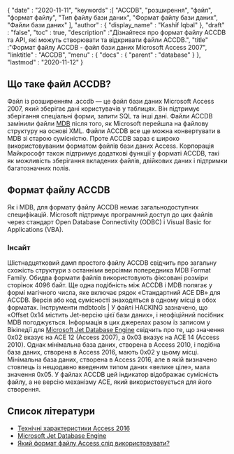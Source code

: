 {
  "date" : "2020-11-11",
  "keywords" :[ "ACCDB", "розширення", "файл", "формат файлу", "Тип файлу бази даних", "Формат файлу бази даних", "Файли бази даних" ],
  "author" : {
    "display_name" : "Kashif Iqbal"
},
  "draft" : "false",
  "toc" : true,
  "description" :"Дізнайтеся про формат файлу ACCDB та API, які можуть створювати та відкривати файли ACCDB.",
  "title" :"Формат файлу ACCDB - файл бази даних Microsoft Access 2007",
  "linktitle" : "ACCDB",
  "menu" : {
    "docs" : {
      "parent" : "database"
}
},
  "lastmod" : "2020-11-12"
}

## Що таке файл ACCDB?

Файл із розширенням .accdb — це файл бази даних Microsoft Access 2007, який зберігає дані користувачів у таблицях. Він підтримує зберігання
спеціальні форми, запити SQL та інші дані. Файли ACCDB замінили файли [MDB](/uk/database/mdb/) після того, як Microsoft перейшла на файлову структуру на основі XML. Файли ACCDB все ще можна конвертувати в MDB зі старою сумісністю. Проте ACCDB зараз є широко використовуваним форматом файлів бази даних Access. Корпорація Майкрософт також підтримує додаткові функції у форматі ACCDB, такі як можливість зберігання вкладених файлів, двійкових даних і підтримки багатозначних полів.

## Формат файлу ACCDB

Як і MDB, для формату файлу ACCDB немає загальнодоступних специфікацій. Microsoft підтримує програмний доступ до цих файлів через стандарт Open Database Connectivity (ODBC) і Visual Basic for Applications (VBA).

### Інсайт

Шістнадцятковий дамп простого файлу ACCDB свідчить про загальну схожість структури з останніми версіями попередника MDB Format Family. Обидва формати файлів використовують фіксовані розміри сторінок 4096 байт. Ще одна подібність між ACCDB і MDB полягає у формі магічного числа, яке включає рядок «Стандартний ACE DB» для ACCDB. Версія або код сумісності знаходяться в одному місці в обох форматах. Інструменти mdbtools | У файлі HACKING зазначено, що «Offset 0x14 містить Jet-версію цієї бази даних», і неофіційний посібник MDB погоджується. Інформація в цих джерелах разом із записом у Вікіпедії для [Microsoft Jet Database Engine](https://en.wikipedia.org/wiki/Microsoft_Jet_Database_Engine) свідчить про те, що значення 0x02 вказує на ACE 12 (Access 2007), а 0x03 вказує на ACE 14 (Access 2010). Однак мінімальна база даних, створена в Access 2010, і подібна база даних, створена в Access 2016, мають 0x02 у цьому місці. Мінімальна база даних, створена в Access 2016, але в якій визначено стовпець із нещодавно введеним типом даних «велике ціле», мала значення 0x05. У файлах ACCDB цей індикатор відображає сумісність файлу, а не версію механізму ACE, який використовується для його створення.

## Список літератури

* [Технічні характеристики Access 2016](https://support.microsoft.com/en-us/office/access-specifications-0cf3c66f-9cf2-4e32-9568-98c1025bb47c)
* [Microsoft Jet Database Engine](https://en.wikipedia.org/wiki/Microsoft_Jet_Database_Engine)
* [Який формат файлу Access слід використовувати?](https://support.microsoft.com/en-us/office/which-access-file-format-should-i-use-012d9ab3-d14c-479e-b617-be66f9070b41)
